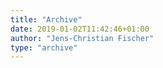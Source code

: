 ```yaml
---
title: "Archive"
date: 2019-01-02T11:42:46+01:00
author: "Jens-Christian Fischer"
type: "archive"
---
```


